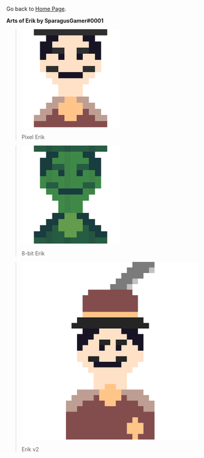 Go back to [Home Page](https://erik-ahlberg.tk).

**Arts of Erik by SparagusGamer#0001**

>![Pixel Erik](/./images/Erik.png)
>
>Pixel Erik

>![8-bit Erik](/./images/8-bit_Erik.png)
>
>8-bit Erik

>![Erik v2](/./images/Erik2.png)
>
>Erik v2
